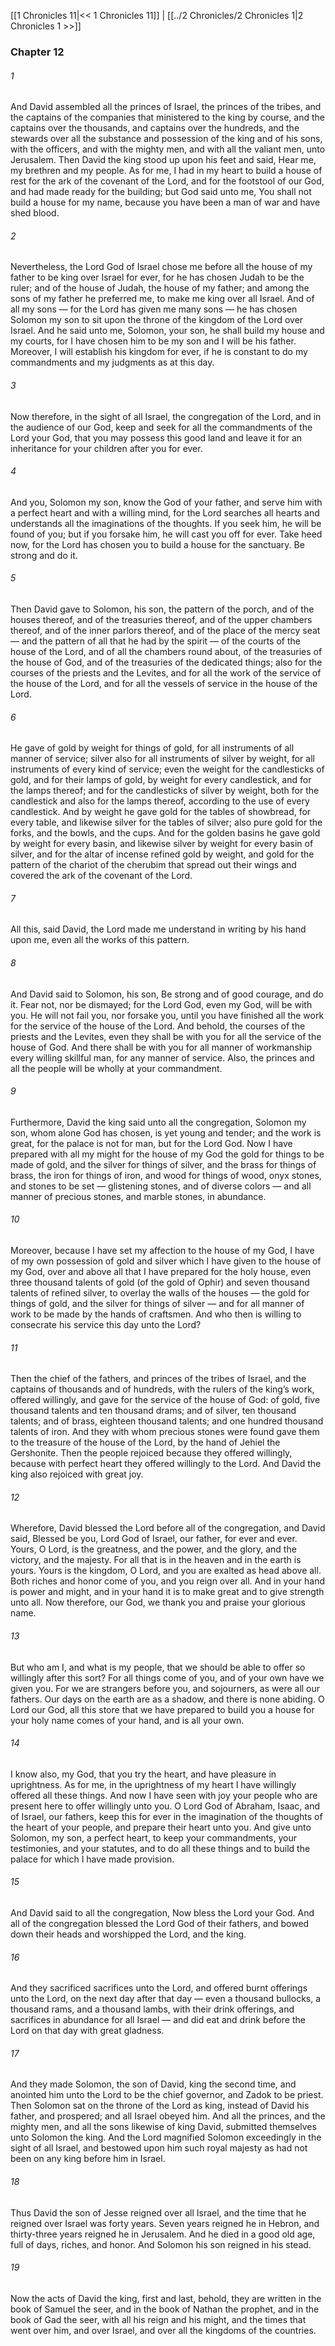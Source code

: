 [[1 Chronicles 11|<< 1 Chronicles 11]]  |  [[../2 Chronicles/2 Chronicles 1|2 Chronicles 1 >>]]

### Chapter 12
###### 1
And David assembled all the princes of Israel, the princes of the tribes, and the captains of the companies that ministered to the king by course, and the captains over the thousands, and captains over the hundreds, and the stewards over all the substance and possession of the king and of his sons, with the officers, and with the mighty men, and with all the valiant men, unto Jerusalem. Then David the king stood up upon his feet and said, Hear me, my brethren and my people. As for me, I had in my heart to build a house of rest for the ark of the covenant of the Lord, and for the footstool of our God, and had made ready for the building; but God said unto me, You shall not build a house for my name, because you have been a man of war and have shed blood.

###### 2
Nevertheless, the Lord God of Israel chose me before all the house of my father to be king over Israel for ever, for he has chosen Judah to be the ruler; and of the house of Judah, the house of my father; and among the sons of my father he preferred me, to make me king over all Israel. And of all my sons — for the Lord has given me many sons — he has chosen Solomon my son to sit upon the throne of the kingdom of the Lord over Israel. And he said unto me, Solomon, your son, he shall build my house and my courts, for I have chosen him to be my son and I will be his father. Moreover, I will establish his kingdom for ever, if he is constant to do my commandments and my judgments as at this day.

###### 3
Now therefore, in the sight of all Israel, the congregation of the Lord, and in the audience of our God, keep and seek for all the commandments of the Lord your God, that you may possess this good land and leave it for an inheritance for your children after you for ever.

###### 4
And you, Solomon my son, know the God of your father, and serve him with a perfect heart and with a willing mind, for the Lord searches all hearts and understands all the imaginations of the thoughts. If you seek him, he will be found of you; but if you forsake him, he will cast you off for ever. Take heed now, for the Lord has chosen you to build a house for the sanctuary. Be strong and do it.

###### 5
Then David gave to Solomon, his son, the pattern of the porch, and of the houses thereof, and of the treasuries thereof, and of the upper chambers thereof, and of the inner parlors thereof, and of the place of the mercy seat — and the pattern of all that he had by the spirit — of the courts of the house of the Lord, and of all the chambers round about, of the treasuries of the house of God, and of the treasuries of the dedicated things; also for the courses of the priests and the Levites, and for all the work of the service of the house of the Lord, and for all the vessels of service in the house of the Lord.

###### 6
He gave of gold by weight for things of gold, for all instruments of all manner of service; silver also for all instruments of silver by weight, for all instruments of every kind of service; even the weight for the candlesticks of gold, and for their lamps of gold, by weight for every candlestick, and for the lamps thereof; and for the candlesticks of silver by weight, both for the candlestick and also for the lamps thereof, according to the use of every candlestick. And by weight he gave gold for the tables of showbread, for every table, and likewise silver for the tables of silver; also pure gold for the forks, and the bowls, and the cups. And for the golden basins he gave gold by weight for every basin, and likewise silver by weight for every basin of silver, and for the altar of incense refined gold by weight, and gold for the pattern of the chariot of the cherubim that spread out their wings and covered the ark of the covenant of the Lord.

###### 7
All this, said David, the Lord made me understand in writing by his hand upon me, even all the works of this pattern.

###### 8
And David said to Solomon, his son, Be strong and of good courage, and do it. Fear not, nor be dismayed; for the Lord God, even my God, will be with you. He will not fail you, nor forsake you, until you have finished all the work for the service of the house of the Lord. And behold, the courses of the priests and the Levites, even they shall be with you for all the service of the house of God. And there shall be with you for all manner of workmanship every willing skillful man, for any manner of service. Also, the princes and all the people will be wholly at your commandment.

###### 9
Furthermore, David the king said unto all the congregation, Solomon my son, whom alone God has chosen, is yet young and tender; and the work is great, for the palace is not for man, but for the Lord God. Now I have prepared with all my might for the house of my God the gold for things to be made of gold, and the silver for things of silver, and the brass for things of brass, the iron for things of iron, and wood for things of wood, onyx stones, and stones to be set — glistening stones, and of diverse colors — and all manner of precious stones, and marble stones, in abundance.

###### 10
Moreover, because I have set my affection to the house of my God, I have of my own possession of gold and silver which I have given to the house of my God, over and above all that I have prepared for the holy house, even three thousand talents of gold (of the gold of Ophir) and seven thousand talents of refined silver, to overlay the walls of the houses — the gold for things of gold, and the silver for things of silver — and for all manner of work to be made by the hands of craftsmen. And who then is willing to consecrate his service this day unto the Lord?

###### 11
Then the chief of the fathers, and princes of the tribes of Israel, and the captains of thousands and of hundreds, with the rulers of the king’s work, offered willingly, and gave for the service of the house of God: of gold, five thousand talents and ten thousand drams; and of silver, ten thousand talents; and of brass, eighteen thousand talents; and one hundred thousand talents of iron. And they with whom precious stones were found gave them to the treasure of the house of the Lord, by the hand of Jehiel the Gershonite. Then the people rejoiced because they offered willingly, because with perfect heart they offered willingly to the Lord. And David the king also rejoiced with great joy.

###### 12
Wherefore, David blessed the Lord before all of the congregation, and David said, Blessed be you, Lord God of Israel, our father, for ever and ever. Yours, O Lord, is the greatness, and the power, and the glory, and the victory, and the majesty. For all that is in the heaven and in the earth is yours. Yours is the kingdom, O Lord, and you are exalted as head above all. Both riches and honor come of you, and you reign over all. And in your hand is power and might, and in your hand it is to make great and to give strength unto all. Now therefore, our God, we thank you and praise your glorious name.

###### 13
But who am I, and what is my people, that we should be able to offer so willingly after this sort? For all things come of you, and of your own have we given you. For we are strangers before you, and sojourners, as were all our fathers. Our days on the earth are as a shadow, and there is none abiding. O Lord our God, all this store that we have prepared to build you a house for your holy name comes of your hand, and is all your own.

###### 14
I know also, my God, that you try the heart, and have pleasure in uprightness. As for me, in the uprightness of my heart I have willingly offered all these things. And now I have seen with joy your people who are present here to offer willingly unto you. O Lord God of Abraham, Isaac, and of Israel, our fathers, keep this for ever in the imagination of the thoughts of the heart of your people, and prepare their heart unto you. And give unto Solomon, my son, a perfect heart, to keep your commandments, your testimonies, and your statutes, and to do all these things and to build the palace for which I have made provision.

###### 15
And David said to all the congregation, Now bless the Lord your God. And all of the congregation blessed the Lord God of their fathers, and bowed down their heads and worshipped the Lord, and the king.

###### 16
And they sacrificed sacrifices unto the Lord, and offered burnt offerings unto the Lord, on the next day after that day — even a thousand bullocks, a thousand rams, and a thousand lambs, with their drink offerings, and sacrifices in abundance for all Israel — and did eat and drink before the Lord on that day with great gladness.

###### 17
And they made Solomon, the son of David, king the second time, and anointed him unto the Lord to be the chief governor, and Zadok to be priest. Then Solomon sat on the throne of the Lord as king, instead of David his father, and prospered; and all Israel obeyed him. And all the princes, and the mighty men, and all the sons likewise of king David, submitted themselves unto Solomon the king. And the Lord magnified Solomon exceedingly in the sight of all Israel, and bestowed upon him such royal majesty as had not been on any king before him in Israel.

###### 18
Thus David the son of Jesse reigned over all Israel, and the time that he reigned over Israel was forty years. Seven years reigned he in Hebron, and thirty-three years reigned he in Jerusalem. And he died in a good old age, full of days, riches, and honor. And Solomon his son reigned in his stead.

###### 19
Now the acts of David the king, first and last, behold, they are written in the book of Samuel the seer, and in the book of Nathan the prophet, and in the book of Gad the seer, with all his reign and his might, and the times that went over him, and over Israel, and over all the kingdoms of the countries.